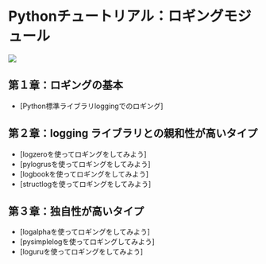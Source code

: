 Pythonチュートリアル：ロギングモジュール
=================

![](https://gyazo.com/153a339305d78fc4fa4850753e4b1594.png)


## 第１章：ロギングの基本
- [Python標準ライブラリloggingでのロギング]

## 第２章：logging ライブラリとの親和性が高いタイプ

- [logzeroを使ってロギングをしてみよう]
- [pylogrusを使ってロギングをしてみよう]
- [logbookを使ってロギングをしてみよう]
- [structlogを使ってロギングをしてみよう]

## 第３章：独自性が高いタイプ

- [logalphaを使ってロギングをしてみよう]
- [pysimplelogを使ってロギングしてみよう]
- [loguruを使ってロギングをしてみよう]



